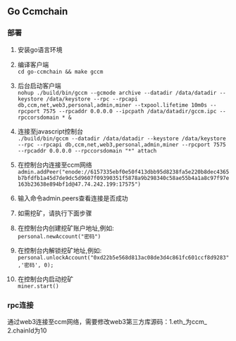 ## Go Ccmchain
### 部署
1. 安装go语言环境

2. 编译客户端<br/>
`cd go-ccmchain && make gccm`

3. 后台启动客户端<br/>`nohup ./build/bin/gccm --gcmode archive --datadir /data/datadir --keystore /data/keystore --rpc --rpcapi db,ccm,net,web3,personal,admin,miner --txpool.lifetime 10m0s --rpcport 7575 --rpcaddr 0.0.0.0 --ipcpath /data/datadir/gccm.ipc --rpccorsdomain * &`

4. 连接至javascript控制台<br/>`./build/bin/gccm --datadir /data/datadir --keystore /data/keystore --rpc --rpcapi db,ccm,net,web3,personal,admin,miner --rpcport 7575 --rpcaddr 0.0.0.0 --rpccorsdomain "*" attach`

5. 在控制台内连接至ccm网络<br/>`admin.addPeer("enode://6157335ebf0e50f413dbb95d8238fa5e220b8dec4365b7bfdfb1a45d7de9dc5d9607f09390351f5878a9b298340c58ae55b4a1a8c97f97e163b23638e894bf1d@47.74.242.199:17575")
`
6. 输入命令admin.peers查看连接是否成功

7. 如需挖矿，请执行下面步骤

9. 在控制台内创建挖矿账户地址,例如:<br/>`personal.newAccount("密码")`

9. 在控制台内解锁挖矿地址,例如:<br/>`personal.unlockAccount("0xd22b5e568d813ac08de3d4c861fc601ccf8d9283",'密码', 0);`

10. 在控制台内启动挖矿<br/>`miner.start()`


### rpc连接
通过web3连接至ccm网络，需要修改web3第三方库源码：1.eth_为ccm_  2.chainId为10
